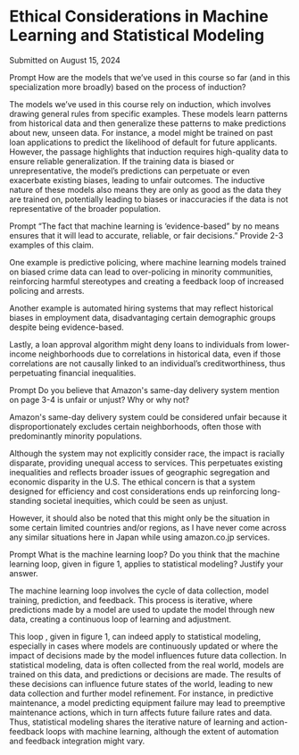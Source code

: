 # Ethical Considerations in Machine Learning and Statistical Modeling

Submitted on August 15, 2024

Prompt
 How are the models that we’ve used in this course so far (and in this specialization more broadly) based on the process of induction?

The models we’ve used in this course rely on induction, which involves drawing general rules from specific examples. These models learn patterns from historical data and then generalize these patterns to make predictions about new, unseen data. For instance, a model might be trained on past loan applications to predict the likelihood of default for future applicants. However, the passage highlights that induction requires high-quality data to ensure reliable generalization. If the training data is biased or unrepresentative, the model’s predictions can perpetuate or even exacerbate existing biases, leading to unfair outcomes.  The inductive nature of these models also means they are only as good as the data they are trained on, potentially leading to biases or inaccuracies if the data is not representative of the broader population.  

Prompt
“The fact that machine learning is ‘evidence-based” by no means ensures that it will lead to accurate, reliable, or fair decisions.” Provide 2-3 examples of this claim. 

One example is predictive policing, where machine learning models trained on biased crime data can lead to over-policing in minority communities, reinforcing harmful stereotypes and creating a feedback loop of increased policing and arrests. 

Another example is automated hiring systems that may reflect historical biases in employment data, disadvantaging certain demographic groups despite being evidence-based. 

Lastly, a loan approval algorithm might deny loans to individuals from lower-income neighborhoods due to correlations in historical data, even if those correlations are not causally linked to an individual’s creditworthiness, thus perpetuating financial inequalities. 

Prompt
Do you believe that Amazon's same-day delivery system mention on page 3-4 is unfair or unjust? Why or why not?

Amazon's same-day delivery system could be considered unfair because it disproportionately excludes certain neighborhoods, often those with predominantly minority populations. 

Although the system may not explicitly consider race, the impact is racially disparate, providing unequal access to services. This perpetuates existing inequalities and reflects broader issues of geographic segregation and economic disparity in the U.S. The ethical concern is that a system designed for efficiency and cost considerations ends up reinforcing long-standing societal inequities, which could be seen as unjust.  

However, it should also be noted that this might only be the situation in some certain limited countries and/or regions, as I have never come across any similar situations here in Japan while using amazon.co.jp services.

Prompt
What is the machine learning loop? Do you think that the machine learning loop, given in figure 1, applies to statistical modeling? Justify your answer.

The machine learning loop involves the cycle of data collection, model training, prediction, and feedback. This process is iterative, where predictions made by a model are used to update the model through new data, creating a continuous loop of learning and adjustment.   

This loop , given in figure 1,   can indeed apply to statistical modeling, especially in cases where models are continuously updated or where the impact of decisions made by the model influences future data collection. In statistical modeling, data is often collected from the real world, models are trained on this data, and predictions or decisions are made. The results of these decisions can influence future states of the world, leading to new data collection and further model refinement. For instance, in predictive maintenance, a model predicting equipment failure may lead to preemptive maintenance actions, which in turn affects future failure rates and data. Thus, statistical modeling shares the iterative nature of learning and action-feedback loops with machine learning, although the extent of automation and feedback integration might vary.  